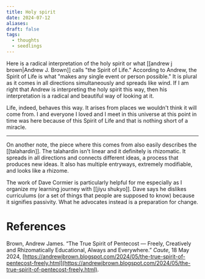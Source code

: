 ```yaml
---
title: Holy spirit
date: 2024-07-12
aliases: 
draft: false
tags:
  - thoughts
  - seedlings
---
```

Here is a radical interpretation of the holy spirit or what [[andrew j brown|Andrew J. Brown]] calls "the Spirit of Life." According to Andrew, the Spirit of Life is what "makes any single event or person possible." It is plural as it comes in all directions simultaneously and spreads like wind. If I am right that Andrew is interpreting the holy spirit this way, then his interpretation is a radical and beautiful way of looking at it.

Life, indeed, behaves this way. It arises from places we wouldn't think it will come from. I and everyone I loved and I meet in this universe at this point in time was here because of this Spirit of Life and that is nothing short of a miracle.

***

On another note, the piece where this comes from also easily describes the [[talahardin]]. The talahardin isn't linear and it definitely is rhizomatic. It spreads in all directions and connects different ideas, a process that produces new ideas. It also has multiple entryways, extremely modifiable, and looks like a rhizome.

The work of Dave Cormier is particularly helpful for me especially as I organize my learning journey with [[jiyu shukyo]]. Dave says he dislikes curriculums (or a set of things that people are supposed to know) because it signifies passivity. What he advocates instead is a preparation for change.

# References

Brown, Andrew James. “The True Spirit of Pentecost — Freely, Creatively and Rhizomatically Educational, Always and Everywhere.” _Caute_, 18 May 2024, [https://andrewjbrown.blogspot.com/2024/05/the-true-spirit-of-pentecost-freely.html](https://andrewjbrown.blogspot.com/2024/05/the-true-spirit-of-pentecost-freely.html).